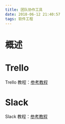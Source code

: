 ```yaml
---
title: 团队协作工具
date: 2018-06-12 21:40:57
tags: 软件工程
---
```

# 概述

# Trello
Trello 教程：[参考教程](https://trello.com/guide/getting-started.html)

# Slack
Slack 教程：[参考教程](https://get.slack.help/hc/en-us/categories/360000049043-getting-started)